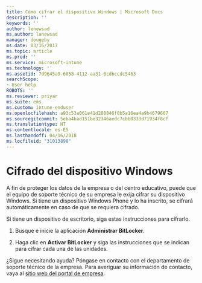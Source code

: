 ```yaml
---
title: Cómo cifrar el dispositivo Windows | Microsoft Docs
description: ''
keywords: ''
author: lenewsad
ms.author: lanewsad
manager: dougeby
ms.date: 03/16/2017
ms.topic: article
ms.prod: ''
ms.service: microsoft-intune
ms.technology: ''
ms.assetid: 7d9645a9-6058-4112-aa31-8cdbccdc5463
searchScope:
- User help
ROBOTS: ''
ms.reviewer: priyar
ms.suite: ems
ms.custom: intune-enduser
ms.openlocfilehash: a93c53a061e41d288846f8b5a16ea4a9b4679607
ms.sourcegitcommit: 5eba4bad151be32346aedc7cbb0333d71934f8cf
ms.translationtype: HT
ms.contentlocale: es-ES
ms.lasthandoff: 04/16/2018
ms.locfileid: "31013898"
---
```

# <a name="how-to-encrypt-your-windows-device"></a>Cifrado del dispositivo Windows

A fin de proteger los datos de la empresa o del centro educativo, puede que el equipo de soporte técnico de su empresa le exija cifrar su dispositivo Windows. Si tiene un dispositivo Windows Phone y lo ha inscrito, se cifrará automáticamente en caso de que se requiera cifrado.

Si tiene un dispositivo de escritorio, siga estas instrucciones para cifrarlo.

1.  Busque e inicie la aplicación **Administrar BitLocker**.

2.  Haga clic en **Activar BitLocker** y siga las instrucciones que se indican para cifrar cada una de las unidades.

¿Sigue necesitando ayuda? Póngase en contacto con el departamento de soporte técnico de la empresa. Para averiguar su información de contacto, vaya al [sitio web del portal de empresa](https://portal.manage.microsoft.com#HelpDeskDialog).
